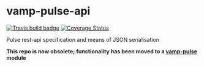 # vamp-pulse-api
[![Travis build badge](https://travis-ci.org/magneticio/vamp-pulse-api.svg?branch=master)](https://travis-ci.org/magneticio/vamp-pulse-api)
[![Coverage Status](https://coveralls.io/repos/magneticio/vamp-pulse-api/badge.svg?branch=master)](https://coveralls.io/r/magneticio/vamp-pulse-api?branch=master)

Pulse rest-api specification and means of JSON serialisation

**This repo is now obsolete; functionality has been moved to a [vamp-pulse](https://github.com/magneticio/vamp-pulse) module**
